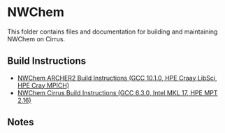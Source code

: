NWChem
======

This folder contains files and documentation for building and maintaining NWChem on Cirrus.

Build Instructions
------------------

* [NWChem ARCHER2 Build Instructions (GCC 10.1.0, HPE Craay LibSci, HPE Cray MPICH)](build_nwchem_7.0.0_gcc10.1.0_LibSci_CrayMPICH.md)
* [NWChem Cirrus Build Instructions (GCC 6.3.0, Intel MKL 17, HPE MPT 2.16)](build_nwchem_6.8.1_gcc6.3.0_mkl17_mpt2.16.md)

Notes
-----


